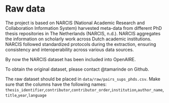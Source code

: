 # Raw data

The project is based on NARCIS (National Academic Research and Collaboration Information System) harvested meta-data from different PhD thesis repositories in The Netherlands (NARCIS, n.d.). NARCIS aggregates the information on scholarly work across Dutch academic institutions. NARCIS followed standardized protocols during the extraction, ensuring consistency and interoperability across various data sources.

By now the NARCIS dataset has been included into OpenAIRE.

To obtain the original dataset, please contact @tamarinde on Github.

The raw dataset should be placed in `data/raw/pairs_sups_phds.csv`. Make sure that the columns have the following names: `thesis_identifier`,`contributor`,`contributor_order`,`institution`,`author_name`,`title`,`year`,`language`